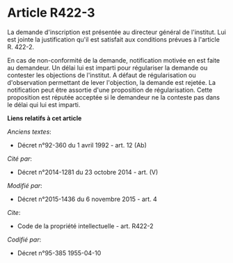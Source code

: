 # Article R422-3

La demande d'inscription est présentée au directeur général de l'institut. Lui est jointe la justification qu'il est
satisfait aux conditions prévues à l'article R. 422-2.

En cas de non-conformité de la demande, notification motivée en est faite au demandeur. Un délai lui est imparti pour
régulariser la demande ou contester les objections de l'institut. A défaut de régularisation ou d'observation permettant de
lever l'objection, la demande est rejetée. La notification peut être assortie d'une proposition de régularisation. Cette
proposition est réputée acceptée si le demandeur ne la conteste pas dans le délai qui lui est imparti.

**Liens relatifs à cet article**

_Anciens textes_:

  - Décret n°92-360 du 1 avril 1992 - art. 12 (Ab)

_Cité par_:

  - Décret n°2014-1281 du 23 octobre 2014 - art. (V)

_Modifié par_:

  - Décret n°2015-1436 du 6 novembre 2015 - art. 4

_Cite_:

  - Code de la propriété intellectuelle - art. R422-2

_Codifié par_:

  - Décret n°95-385 1955-04-10

